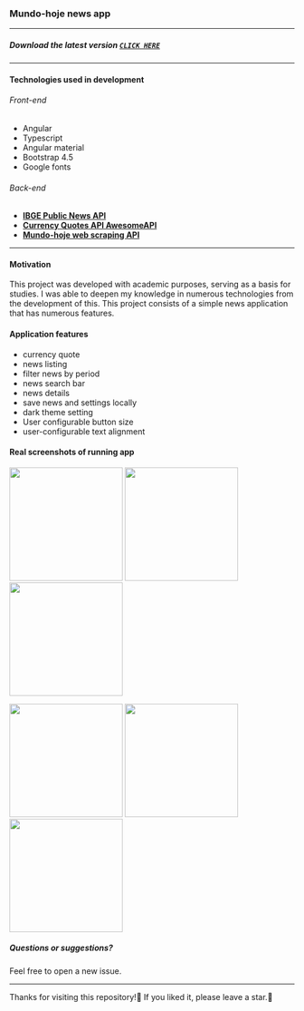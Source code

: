 ### Mundo-hoje news app
___
##### Download the latest version **[`CLICK HERE`](https://github.com/marcos-vcs/mundo-hoje/releases/tag/v1.0.0-production)**
---
#### Technologies used in development
###### Front-end

* Angular
* Typescript
* Angular material
* Bootstrap 4.5
* Google fonts

###### Back-end

* **[IBGE Public News API](https://servicodados.ibge.gov.br/api/docs/noticias?versao=3)**
* **[Currency Quotes API AwesomeAPI](https://docs.awesomeapi.com.br/)**
* **[Mundo-hoje web scraping API](https://github.com/marcos-vcs/mundo-hoje-web-scraping)**

---

#### Motivation
This project was developed with academic purposes, serving as a basis for studies.
I was able to deepen my knowledge in numerous technologies from the development of this.
This project consists of a simple news application that has numerous features.

#### Application features
* currency quote
* news listing
* filter news by period
* news search bar
* news details
* save news and settings locally
* dark theme setting
* User configurable button size
* user-configurable text alignment

#### Real screenshots of running app

<p float="left">
<img src="https://user-images.githubusercontent.com/37250628/210017292-723f7ca5-59a4-4cf1-b8ea-8f3c82e9503b.jpeg" width="200">
<img src="https://user-images.githubusercontent.com/37250628/210017300-c11021e2-8b06-41a9-9262-c7e21fa15b19.jpeg" width="200">
<img src="https://user-images.githubusercontent.com/37250628/210017309-9de3e0c0-4e2a-4a6b-88d2-ed66709d27c8.jpeg" width="200">
</p>
<p float="left">
<img src="https://user-images.githubusercontent.com/37250628/210017323-cda4759d-aabe-4877-b5b3-7884f1ab22df.jpeg" width="200">
<img src="https://user-images.githubusercontent.com/37250628/210017326-6bd82d90-1a01-4691-9f09-5240fae60068.jpeg" width="200">
<img src="https://user-images.githubusercontent.com/37250628/210017337-2fe8e706-a31b-4bf9-8ad9-3556c0834647.jpeg" width="200">
</p>

##### Questions or suggestions?
Feel free to open a new issue.

---

Thanks for visiting this repository!💖
If you liked it, please leave a star.🌟
